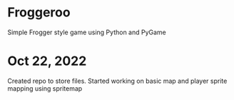 # Froggeroo
Simple Frogger style game using Python and PyGame

# Oct 22, 2022 
Created repo to store files.  Started working on basic map and player sprite mapping using spritemap
